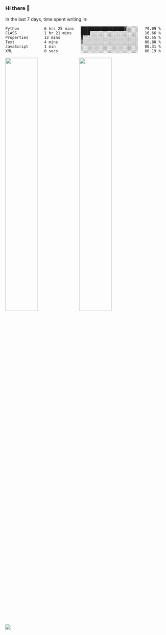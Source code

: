 ### Hi there 👋

In the last 7 days, time spent writing in:

<!--START_SECTION:waka-->

```text
Python           6 hrs 25 mins   ███████████████████▓░░░░░   79.09 %
CLASS            1 hr 21 mins    ████░░░░░░░░░░░░░░░░░░░░░   16.66 %
Properties       12 mins         ▓░░░░░░░░░░░░░░░░░░░░░░░░   02.55 %
Text             4 mins          ▒░░░░░░░░░░░░░░░░░░░░░░░░   00.88 %
JavaScript       1 min           ░░░░░░░░░░░░░░░░░░░░░░░░░   00.31 %
XML              0 secs          ░░░░░░░░░░░░░░░░░░░░░░░░░   00.19 %
```

<!--END_SECTION:waka-->

<img src="https://wakatime.com/share/@jimtje/5d0c92de-08f8-4a72-8f2f-6a9693d1e318.svg" width=45% height=45%> <img src="https://wakatime.com/share/@jimtje/501498ae-bda5-4da7-a89d-b40bcdd5556d.svg" width=45% height=45%>

![](https://hit.yhype.me/github/profile?user_id=43537315)
